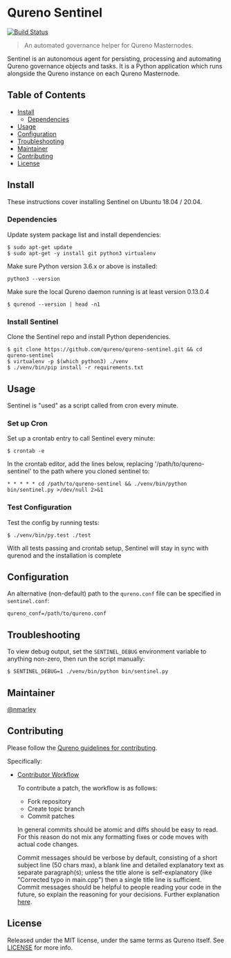# Qureno Sentinel

[![Build Status](https://travis-ci.org/qureno/qureno-sentinel.svg?branch=master)](https://travis-ci.org/qureno/qureno-sentinel)

> An automated governance helper for Qureno Masternodes.

Sentinel is an autonomous agent for persisting, processing and automating Qureno governance objects and tasks. It is a Python application which runs alongside the Qureno instance on each Qureno Masternode.

## Table of Contents
- [Install](#install)
  - [Dependencies](#dependencies)
- [Usage](#usage)
- [Configuration](#configuration)
- [Troubleshooting](#troubleshooting)
- [Maintainer](#maintainer)
- [Contributing](#contributing)
- [License](#license)

## Install

These instructions cover installing Sentinel on Ubuntu 18.04 / 20.04.

### Dependencies

Update system package list and install dependencies:

    $ sudo apt-get update
    $ sudo apt-get -y install git python3 virtualenv

Make sure Python version 3.6.x or above is installed:

    python3 --version

Make sure the local Qureno daemon running is at least version 0.13.0.4

    $ qurenod --version | head -n1

### Install Sentinel

Clone the Sentinel repo and install Python dependencies.

    $ git clone https://github.com/qureno/qureno-sentinel.git && cd qureno-sentinel
    $ virtualenv -p $(which python3) ./venv
    $ ./venv/bin/pip install -r requirements.txt

## Usage

Sentinel is "used" as a script called from cron every minute.

### Set up Cron

Set up a crontab entry to call Sentinel every minute:

    $ crontab -e

In the crontab editor, add the lines below, replacing '/path/to/qureno-sentinel' to the path where you cloned sentinel to:

    * * * * * cd /path/to/qureno-sentinel && ./venv/bin/python bin/sentinel.py >/dev/null 2>&1

### Test Configuration

Test the config by running tests:

    $ ./venv/bin/py.test ./test

With all tests passing and crontab setup, Sentinel will stay in sync with qurenod and the installation is complete

## Configuration

An alternative (non-default) path to the `qureno.conf` file can be specified in `sentinel.conf`:

    qureno_conf=/path/to/qureno.conf

## Troubleshooting

To view debug output, set the `SENTINEL_DEBUG` environment variable to anything non-zero, then run the script manually:

    $ SENTINEL_DEBUG=1 ./venv/bin/python bin/sentinel.py

## Maintainer

[@nmarley](https://github.com/nmarley)

## Contributing

Please follow the [Qureno guidelines for contributing](https://github.com/qureno/qureno/blob/master/CONTRIBUTING.md).

Specifically:

* [Contributor Workflow](https://github.com/qureno/qureno/blob/master/CONTRIBUTING.md#contributor-workflow)

    To contribute a patch, the workflow is as follows:

    * Fork repository
    * Create topic branch
    * Commit patches

    In general commits should be atomic and diffs should be easy to read. For this reason do not mix any formatting fixes or code moves with actual code changes.

    Commit messages should be verbose by default, consisting of a short subject line (50 chars max), a blank line and detailed explanatory text as separate paragraph(s); unless the title alone is self-explanatory (like "Corrected typo in main.cpp") then a single title line is sufficient. Commit messages should be helpful to people reading your code in the future, so explain the reasoning for your decisions. Further explanation [here](http://chris.beams.io/posts/git-commit/).

## License

Released under the MIT license, under the same terms as Qureno itself. See [LICENSE](LICENSE) for more info.
